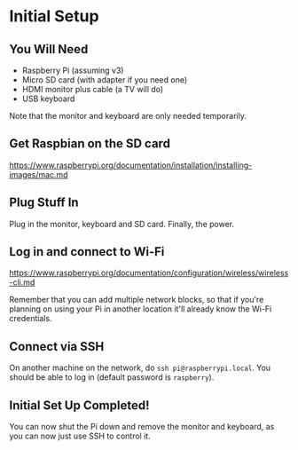 # Initial Setup

## You Will Need

* Raspberry Pi (assuming v3)
* Micro SD card (with adapter if you need one)
* HDMI monitor plus cable (a TV will do)
* USB keyboard

Note that the monitor and keyboard are only needed temporarily.

## Get Raspbian on the SD card

https://www.raspberrypi.org/documentation/installation/installing-images/mac.md

## Plug Stuff In

Plug in the monitor, keyboard and SD card. Finally, the power.

## Log in and connect to Wi-Fi

https://www.raspberrypi.org/documentation/configuration/wireless/wireless-cli.md

Remember that you can add multiple network blocks, so that if you're planning on using
your Pi in another location it'll already know the Wi-Fi credentials.

## Connect via SSH

On another machine on the network, do `ssh pi@raspberrypi.local`. You should be able to log in (default password is `raspberry`).

## Initial Set Up Completed!

You can now shut the Pi down and remove the monitor and keyboard, as you can now just use SSH to control it.
